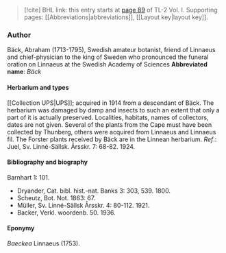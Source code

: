 > [!cite] BHL link: this entry starts at [page 89](https://www.biodiversitylibrary.org/page/33120220) of TL-2 Vol. I.
> Supporting pages: [[Abbreviations|abbreviations]], [[Layout key|layout key]].

### Author

Bäck, Abraham (1713-1795), Swedish amateur botanist, friend of Linnaeus and chief-physician to the king of Sweden who pronounced the funeral oration on Linnaeus at the Swedish Academy of Sciences 
**Abbreviated name**: *Bäck*

#### Herbarium and types

[[Collection UPS|UPS]]; acquired in 1914 from a descendant of Bäck. The herbarium was damaged by damp and insects to such an extent that only a part of it is actually preserved. Localities, habitats, names of collectors, dates are not given. Several of the plants from the Cape must have been collected by Thunberg, others were acquired from Linnaeus and Linnaeus fil. The Forster plants received by Bäck are in the Linnean herbarium.
*Ref*.: Juel, Sv. Linné-Sällsk. Årsskr. 7: 68-82. 1924.

#### Bibliography and biography

Barnhart 1: 101.
- Dryander, Cat. bibl. hist.-nat. Banks 3: 303, 539. 1800.
- Scheutz, Bot. Not. 1863: 67.
- Müller, Sv. Linné-Sällsk Årsskr. 4: 80-112. 1921.
- Backer, Verkl. woordenb. 50. 1936.

#### Eponymy

*Baeckea* Linnaeus (1753).

